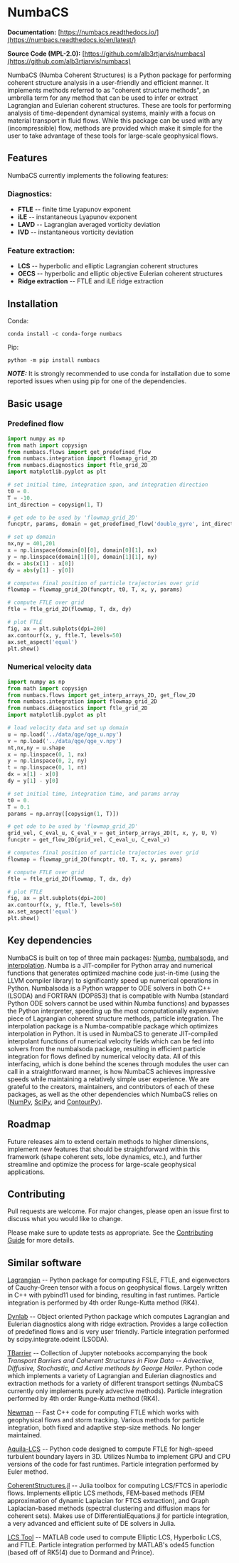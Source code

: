 # NumbaCS

**Documentation:** [https://numbacs.readthedocs.io/](https://numbacs.readthedocs.io/en/latest/)

**Source Code (MPL-2.0):** [https://github.com/alb3rtjarvis/numbacs](https://github.com/alb3rtjarvis/numbacs)

NumbaCS (Numba Coherent Structures) is a Python package for performing coherent structure analysis in a user-friendly and efficient manner. It implements methods referred to as "coherent structure methods", an umbrella term for any method that can be used to infer or extract Lagrangian and Eulerian coherent structures. These are tools for performing analysis of time-dependent dynamical systems, mainly with a focus on material transport in fluid flows. While this package can be used with any (incompressible) flow, methods are provided which make it simple for the user to take advantage of these tools for large-scale geophysical flows.

## Features

NumbaCS currently implements the following features:

### Diagnostics:

* **FTLE** -- finite time Lyapunov exponent
* **iLE** -- instantaneous Lyapunov exponent
* **LAVD** -- Lagrangian averaged vorticity deviation
* **IVD** -- instantaneous vorticity deviation

### Feature extraction:

* **LCS** -- hyperbolic and elliptic Lagrangian coherent structures
* **OECS** -- hyperbolic and elliptic objective Eulerian coherent structures
* **Ridge extraction** -- FTLE and iLE ridge extraction

## Installation

Conda:
```
conda install -c conda-forge numbacs
```
Pip:
```
python -m pip install numbacs
```

**_NOTE:_** It is strongly recommended to use conda for installation
due to some reported issues when using pip for one of the dependencies.

## Basic usage

### Predefined flow

```python
import numpy as np
from math import copysign
from numbacs.flows import get_predefined_flow
from numbacs.integration import flowmap_grid_2D
from numbacs.diagnostics import ftle_grid_2D
import matplotlib.pyplot as plt

# set initial time, integration span, and integration direction
t0 = 0.
T = -10.
int_direction = copysign(1, T)

# get ode to be used by 'flowmap_grid_2D'
funcptr, params, domain = get_predefined_flow('double_gyre', int_direction = int_direction)

# set up domain
nx,ny = 401,201
x = np.linspace(domain[0][0], domain[0][1], nx)
y = np.linspace(domain[1][0], domain[1][1], ny)
dx = abs(x[1] - x[0])
dy = abs(y[1] - y[0])

# computes final position of particle trajectories over grid
flowmap = flowmap_grid_2D(funcptr, t0, T, x, y, params)

# compute FTLE over grid
ftle = ftle_grid_2D(flowmap, T, dx, dy)

# plot FTLE
fig, ax = plt.subplots(dpi=200)
ax.contourf(x, y, ftle.T, levels=50)
ax.set_aspect('equal')
plt.show()
```

### Numerical velocity data

```python
import numpy as np
from math import copysign
from numbacs.flows import get_interp_arrays_2D, get_flow_2D
from numbacs.integration import flowmap_grid_2D
from numbacs.diagnostics import ftle_grid_2D
import matplotlib.pyplot as plt

# load velocity data and set up domain
u = np.load('../data/qge/qge_u.npy')
v = np.load('../data/qge/qge_v.npy')
nt,nx,ny = u.shape
x = np.linspace(0, 1, nx)
y = np.linspace(0, 2, ny)
t = np.linspace(0, 1, nt)
dx = x[1] - x[0]
dy = y[1] - y[0]

# set initial time, integration time, and params array
t0 = 0.
T = 0.1
params = np.array([copysign(1, T)])

# get ode to be used by 'flowmap_grid_2D'
grid_vel, C_eval_u, C_eval_v = get_interp_arrays_2D(t, x, y, U, V)
funcptr = get_flow_2D(grid_vel, C_eval_u, C_eval_v)

# computes final position of particle trajectories over grid
flowmap = flowmap_grid_2D(funcptr, t0, T, x, y, params)

# compute FTLE over grid
ftle = ftle_grid_2D(flowmap, T, dx, dy)

# plot FTLE
fig, ax = plt.subplots(dpi=200)
ax.contourf(x, y, ftle.T, levels=50)
ax.set_aspect('equal')
plt.show()
```

## Key dependencies

NumbaCS is built on top of three main packages: [Numba](https://numba.pydata.org), [numbalsoda](https://github.com/Nicholaswogan/numbalsoda), and [interpolation](https://www.econforge.org/interpolation.py/). Numba is a JIT-compiler for Python array and numerical functions that generates optimized machine code just-in-time (using the LLVM compiler library) to significantly speed up numerical operations in Python. Numbalsoda is a Python wrapper to ODE solvers in both C++ (LSODA) and FORTRAN (DOP853) that is compatible with Numba (standard Python ODE solvers cannot be used within Numba functions) and bypasses the Python interpreter, speeding up the most computationally expensive piece of Lagrangian coherent structure methods, particle integration. The interpolation package is a Numba-compatible package which optimizes interpolation in Python. It is used in NumbaCS to generate JIT-compiled interpolant functions of numerical velocity fields which can be fed into solvers from the numbalsoda package, resulting in efficient particle integration for flows defined by numerical velocity data. All of this interfacing, which is done behind the scenes through modules the user can call in a straightforward manner, is how NumbaCS achieves impressive speeds while maintaining a relatively simple user experience. We are grateful to the creators, maintainers, and contributors of each of these packages, as well as the other dependencies which NumbaCS relies on ([NumPy](https://numpy.org/), [SciPy](https://scipy.org/), and [ContourPy](https://contourpy.readthedocs.io/en/v1.3.0/)).

## Roadmap

Future releases aim to extend certain methods to higher dimensions, implement new features that should be straightforward within this framework (shape coherent sets, lobe dynamics, etc.), and further streamline and optimize the process for large-scale geophysical applications. 

## Contributing

Pull requests are welcome. For major changes, please open an issue first
to discuss what you would like to change.

Please make sure to update tests as appropriate. See the [Contributing Guide](https://numbacs.readthedocs.io/en/latest/contributing.html)
for more details.

## Similar software

[Lagrangian](https://lagrangian.readthedocs.io/en/latest/index.html) -- Python
package for computing FSLE, FTLE, and eigenvectors of Cauchy-Green tensor with a
focus on geophysical flows. Largely written in C++ with pybind11 used for
binding, resulting in fast runtimes. Particle integration is performed by
4th order Runge-Kutta method (RK4).

[Dynlab](https://github.com/hokiepete/dynlab) --  Object oriented Python package
which computes Lagrangian and Eulerian diagnostics along with ridge extraction.
Provides a large collection of predefined flows and is very user friendly.
Particle integration performed by scipy.integrate.odeint (LSODA).

[TBarrier](https://github.com/haller-group/TBarrier) -- Collection of Jupyter
notebooks accompanying the book *Transport Barriers and Coherent Structures
in Flow Data -- Advective, Diffusive, Stochastic, and Active methods by George
Haller*. Python code which implements a variety of Lagrangian and Eulerian
diagnostics and extraction methods for a variety of different transport settings
(NumbaCS currently only implements purely advective methods). Particle
integration performed by 4th order Runge-Kutta method (RK4).

[Newman](https://github.com/RossDynamics/Newmanv3.1) -- Fast C++ code for
computing FTLE which works with geophysical flows and storm tracking. Various
methods for particle integration, both fixed and adaptive step-size methods. No
longer maintained.

[Aquila-LCS](https://github.com/ChristianLagares/Aquila-LCS) -- Python code
designed to compute FTLE for high-speed turbulent boundary layers in 3D.
Utilizes Numba to implement GPU and CPU versions of the code for fast runtimes.
Particle integration performed by Euler method.

[CoherentStructures.jl](https://coherentstructures.github.io/CoherentStructures.jl/stable/) 
-- Julia toolbox for computing LCS/FTCS in aperiodic flows. Implements elliptic
LCS methods, FEM-based methods (FEM approximation of dynamic Laplacian for FTCS
extraction), and Graph Laplacian-based methods (spectral clustering and
diffusion maps for coherent sets). Makes use of DifferentialEquations.jl for
particle integration, a very advanced and efficient suite of DE solvers in
Julia.

[LCS Tool](https://github.com/haller-group/LCStool) -- MATLAB code used to compute
Elliptic LCS, Hyperbolic LCS, and FTLE. Particle integration performed by
MATLAB's ode45 function (based off of RK5(4) due to Dormand and Prince).
